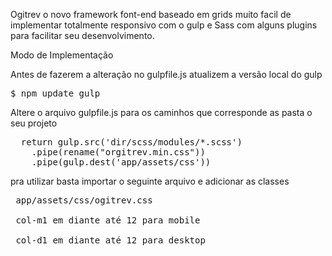 Ogitrev o novo framework font-end baseado em grids muito facil de implementar totalmente responsivo com o gulp e Sass com alguns plugins para facilitar seu desenvolvimento.

Modo de Implementação

Antes de fazerem a alteração no gulpfile.js atualizem a versão local do gulp
<pre>
$ npm update gulp
</pre>
Altere o arquivo gulpfile.js para os caminhos que corresponde as pasta o seu projeto
<pre>
  return gulp.src('dir/scss/modules/*.scss')
    .pipe(rename("orgitrev.min.css"))
    .pipe(gulp.dest('app/assets/css'))
</pre>

pra utilizar basta importar o seguinte arquivo e adicionar as classes
<pre>
 app/assets/css/ogitrev.css
 
 col-m1 em diante até 12 para mobile 
 
 col-d1 em diante até 12 para desktop
</pre>
